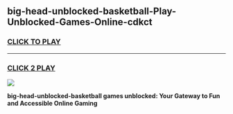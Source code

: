 
## big-head-unblocked-basketball-Play-Unblocked-Games-Online-cdkct
<h3>
<a href="https://premium76.site?title=big-head-unblocked-basketball&ref=25A">CLICK TO PLAY</a></h3>
<hr>

<h3>
<a href="https://premium76.site?title=big-head-unblocked-basketball&ref=25A">CLICK 2 PLAY</a>
  
</h3>

<a href="https://premium76.site?title=big-head-unblocked-basketball&ref=25A"><img src="https://clearcache.store/games.png"></a>


**big-head-unblocked-basketball games unblocked: Your Gateway to Fun and Accessible Online Gaming**
